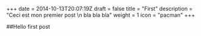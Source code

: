 +++
date = 2014-10-13T20:07:19Z
draft = false
title = "First"
description = "Ceci est mon premier post \n bla bla bla"
weight = 1
icon = "pacman"
+++

##Hello first post
